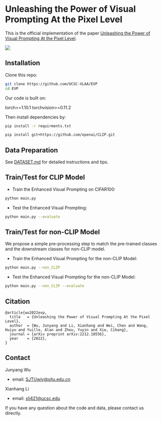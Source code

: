# Unleashing the Power of Visual Prompting At the Pixel Level

This is the official implementation of the paper [Unleashing the Power of Visual Prompting At the Pixel Level](https://arxiv.org/abs/2212.10556).

![](https://github.com/jywu511/Unleashing-the-Power-of-Visual-Prompting-At-the-Pixel-Level/blob/main/methods.png)

## Installation

Clone this repo:

```bash
git clone https://github.com/UCSC-VLAA/EVP
cd EVP
```

Our code is built on:

torch>=1.10.1
torchvision>=0.11.2


Then install dependencies by:

```bash
pip install -r requirments.txt

pip install git+https://github.com/openai/CLIP.git
```

## Data Preparation

See [DATASET.md](https://github.com/UCSC-VLAA/EVP/blob/main/DATASET.md)
for detailed instructions and tips.

## Train/Test for CLIP Model

* Train the Enhanced Visual Prompting on CIFAR100:

```bash
python main.py 
```

* Test the Enhanced Visual Prompting:

```bash
python main.py --evaluate
```

## Train/Test for non-CLIP Model

We propose a simple pre-processing step to match the pre-trained classes and the downstream classes for non-CLIP model. 

* Train the Enhanced Visual Prompting for the non-CLIP Model:

```bash
python main.py --non_CLIP
```

* Test the Enhanced Visual Prompting for the non-CLIP Model:

```bash
python main.py --non_CLIP --evaluate 
```


## Citation

```
@article{wu2022evp,
  title   = {Unleashing the Power of Visual Prompting At the Pixel Level}, 
  author  = {Wu, Junyang and Li, Xianhang and Wei, Chen and Wang, Huiyu and Yuille, Alan and Zhou, Yuyin and Xie, Cihang},
  journal = {arXiv preprint arXiv:2212.10556},
  year    = {2022},
}
```


## Contact

Junyang Wu
- email: SJTUwjy@sjtu.edu.cn


Xianhang Li
- email: xli421@ucsc.edu


If you have any question about the code and data, please contact us directly.





